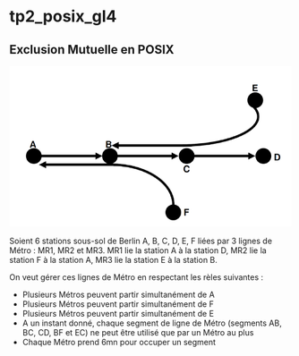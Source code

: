 # tp2_posix_gl4
## Exclusion Mutuelle en POSIX
![Img du problème](probleme_des_metros.PNG)

Soient 6 stations sous-sol de Berlin A, B, C, D, E, F liées par 3 lignes de Métro : MR1, MR2 et MR3. MR1 lie la station A à la station D, MR2 lie la station F à la station A, MR3 lie la station E à la station B.

On veut gérer ces lignes de Métro en respectant les rèles suivantes :
* Plusieurs Métros peuvent partir simultanément de A
* Plusieurs Métros peuvent partir simultanément de F
* Plusieurs Métros peuvent partir simultanément de E
* A un instant donné, chaque segment de ligne de Métro (segments AB, BC, CD, BF et EC) ne peut être utilisé que par un Métro au plus
* Chaque Métro prend 6mn pour occuper un segment
